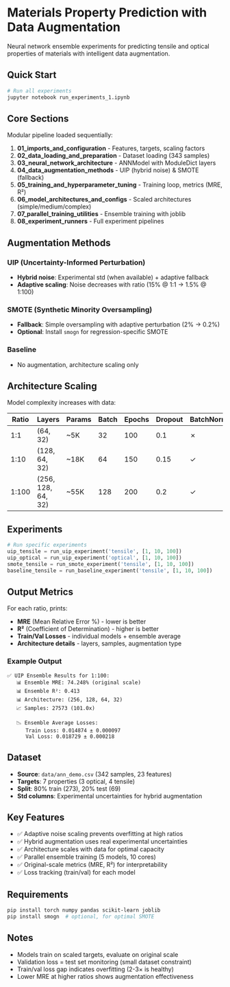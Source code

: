# Materials Property Prediction with Data Augmentation

Neural network ensemble experiments for predicting tensile and optical properties of materials with intelligent data augmentation.

## Quick Start

```python
# Run all experiments
jupyter notebook run_experiments_1.ipynb
```

## Core Sections

Modular pipeline loaded sequentially:

1. **01_imports_and_configuration** - Features, targets, scaling factors
2. **02_data_loading_and_preparation** - Dataset loading (343 samples)
3. **03_neural_network_architecture** - ANNModel with ModuleDict layers
4. **04_data_augmentation_methods** - UIP (hybrid noise) & SMOTE (fallback)
5. **05_training_and_hyperparameter_tuning** - Training loop, metrics (MRE, R²)
6. **06_model_architectures_and_configs** - Scaled architectures (simple/medium/complex)
7. **07_parallel_training_utilities** - Ensemble training with joblib
8. **08_experiment_runners** - Full experiment pipelines

## Augmentation Methods

### UIP (Uncertainty-Informed Perturbation)
- **Hybrid noise**: Experimental std (when available) + adaptive fallback
- **Adaptive scaling**: Noise decreases with ratio (15% @ 1:1 → 1.5% @ 1:100)

### SMOTE (Synthetic Minority Oversampling)
- **Fallback**: Simple oversampling with adaptive perturbation (2% → 0.2%)
- **Optional**: Install `smogn` for regression-specific SMOTE

### Baseline
- No augmentation, architecture scaling only

## Architecture Scaling

Model complexity increases with data:

| Ratio | Layers | Params | Batch | Epochs | Dropout | BatchNorm |
|-------|--------|--------|-------|--------|---------|-----------|
| 1:1   | (64, 32) | ~5K | 32 | 100 | 0.1 | ✗ |
| 1:10  | (128, 64, 32) | ~18K | 64 | 150 | 0.15 | ✓ |
| 1:100 | (256, 128, 64, 32) | ~55K | 128 | 200 | 0.2 | ✓ |

## Experiments

```python
# Run specific experiments
uip_tensile = run_uip_experiment('tensile', [1, 10, 100])
uip_optical = run_uip_experiment('optical', [1, 10, 100])
smote_tensile = run_smote_experiment('tensile', [1, 10, 100])
baseline_tensile = run_baseline_experiment('tensile', [1, 10, 100])
```

## Output Metrics

For each ratio, prints:
- **MRE** (Mean Relative Error %) - lower is better
- **R²** (Coefficient of Determination) - higher is better
- **Train/Val Losses** - individual models + ensemble average
- **Architecture details** - layers, samples, augmentation type

### Example Output
```
✅ UIP Ensemble Results for 1:100:
   📊 Ensemble MRE: 74.248% (original scale)
   📊 Ensemble R²: 0.413
   📊 Architecture: (256, 128, 64, 32)
   📈 Samples: 27573 (101.0x)
   
   📉 Ensemble Average Losses:
      Train Loss: 0.014874 ± 0.000097
      Val Loss: 0.018729 ± 0.000218
```

## Dataset

- **Source**: `data/ann_demo.csv` (342 samples, 23 features)
- **Targets**: 7 properties (3 optical, 4 tensile)
- **Split**: 80% train (273), 20% test (69)
- **Std columns**: Experimental uncertainties for hybrid augmentation

## Key Features

- ✅ Adaptive noise scaling prevents overfitting at high ratios
- ✅ Hybrid augmentation uses real experimental uncertainties
- ✅ Architecture scales with data for optimal capacity
- ✅ Parallel ensemble training (5 models, 10 cores)
- ✅ Original-scale metrics (MRE, R²) for interpretability
- ✅ Loss tracking (train/val) for each model

## Requirements

```bash
pip install torch numpy pandas scikit-learn joblib
pip install smogn  # optional, for optimal SMOTE
```

## Notes

- Models train on scaled targets, evaluate on original scale
- Validation loss = test set monitoring (small dataset constraint)
- Train/val loss gap indicates overfitting (2-3× is healthy)
- Lower MRE at higher ratios shows augmentation effectiveness

